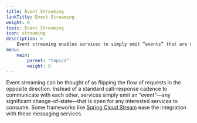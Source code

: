 ```yaml
---
title: Event Streaming
linkTitle: Event Streaming
weight: 8
topic: Event Streaming
icon: streaming
description: >
    Event streaming enables services to simply emit “events” that are open for any interested services to consume.
menu:
    main:
        parent: "topics"
        weight: 8
---
```


Event streaming can be thought of as flipping the flow of requests in the opposite direction. Instead of a standard call-response cadence to communicate with each other, services simply emit an “event”—any significant change-of-state—that is open for any interested services to consume. Some frameworks like [Spring Cloud Stream](/guides/event-streaming/scs-what-is/) ease the integration with these messaging services.